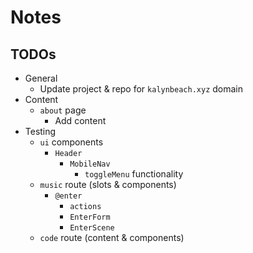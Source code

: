 # Notes

## TODOs

- General
  - Update project & repo for `kalynbeach.xyz` domain
- Content
  - `about` page
    - Add content
- Testing
  - `ui` components
    - `Header`
      - `MobileNav`
        - `toggleMenu` functionality
  - `music` route (slots & components)
    - `@enter`
      - `actions`
      - `EnterForm`
      - `EnterScene`
  - `code` route (content & components)
